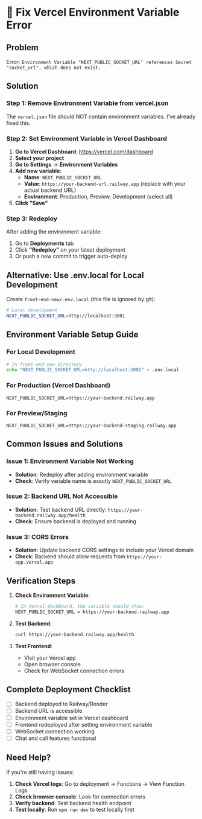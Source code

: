 # 🔧 Fix Vercel Environment Variable Error

## Problem
Error: `Environment Variable "NEXT_PUBLIC_SOCKET_URL" references Secret "socket_url", which does not exist.`

## Solution

### Step 1: Remove Environment Variable from vercel.json
The `vercel.json` file should NOT contain environment variables. I've already fixed this.

### Step 2: Set Environment Variable in Vercel Dashboard

1. **Go to Vercel Dashboard**: https://vercel.com/dashboard
2. **Select your project**
3. **Go to Settings** → **Environment Variables**
4. **Add new variable**:
   - **Name**: `NEXT_PUBLIC_SOCKET_URL`
   - **Value**: `https://your-backend-url.railway.app` (replace with your actual backend URL)
   - **Environment**: Production, Preview, Development (select all)
5. **Click "Save"**

### Step 3: Redeploy

After adding the environment variable:
1. Go to **Deployments** tab
2. Click **"Redeploy"** on your latest deployment
3. Or push a new commit to trigger auto-deploy

## Alternative: Use .env.local for Local Development

Create `front-end-new/.env.local` (this file is ignored by git):

```bash
# Local development
NEXT_PUBLIC_SOCKET_URL=http://localhost:3001
```

## Environment Variable Setup Guide

### For Local Development
```bash
# In front-end-new directory
echo "NEXT_PUBLIC_SOCKET_URL=http://localhost:3001" > .env.local
```

### For Production (Vercel Dashboard)
```
NEXT_PUBLIC_SOCKET_URL=https://your-backend.railway.app
```

### For Preview/Staging
```
NEXT_PUBLIC_SOCKET_URL=https://your-backend-staging.railway.app
```

## Common Issues and Solutions

### Issue 1: Environment Variable Not Working
- **Solution**: Redeploy after adding environment variable
- **Check**: Verify variable name is exactly `NEXT_PUBLIC_SOCKET_URL`

### Issue 2: Backend URL Not Accessible
- **Solution**: Test backend URL directly: `https://your-backend.railway.app/health`
- **Check**: Ensure backend is deployed and running

### Issue 3: CORS Errors
- **Solution**: Update backend CORS settings to include your Vercel domain
- **Check**: Backend should allow requests from `https://your-app.vercel.app`

## Verification Steps

1. **Check Environment Variable**:
   ```bash
   # In Vercel dashboard, the variable should show:
   NEXT_PUBLIC_SOCKET_URL = https://your-backend.railway.app
   ```

2. **Test Backend**:
   ```bash
   curl https://your-backend.railway.app/health
   ```

3. **Test Frontend**:
   - Visit your Vercel app
   - Open browser console
   - Check for WebSocket connection errors

## Complete Deployment Checklist

- [ ] Backend deployed to Railway/Render
- [ ] Backend URL is accessible
- [ ] Environment variable set in Vercel dashboard
- [ ] Frontend redeployed after setting environment variable
- [ ] WebSocket connection working
- [ ] Chat and call features functional

## Need Help?

If you're still having issues:

1. **Check Vercel logs**: Go to deployment → Functions → View Function Logs
2. **Check browser console**: Look for connection errors
3. **Verify backend**: Test backend health endpoint
4. **Test locally**: Run `npm run dev` to test locally first 